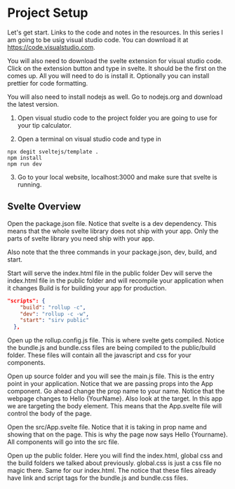 #  Project Setup

Let's get start.  Links to the code and notes in the resources.  In this series I am going to be usig visual studio code.  You can download it at https://code.visualstudio.com.  

You will also need to download the svelte extension for visual studio code.  Click on the extension button and type in svelte.  It should be the first on the comes up.  All you will need to do is install it.  Optionally you can install prettier for code formatting.  

You will also need to install nodejs as well.  Go to nodejs.org and download the latest version.


1. Open visual studio code to the project folder you are going to use for your tip calculator.

2. Open a terminal on visual studio code and type in 

```base
npx degit sveltejs/template .
npm install 
npm run dev
```

3. Go to your local website, localhost:3000 and make sure that svelte is running.

## Svelte Overview

Open the package.json file.  Notice that svelte is a dev dependency.  This means that the whole svelte library does not ship with your app.  Only the parts of svelte library you need ship with your app.

Also note that the three commands in your package.json, dev, build, and start.

Start will serve the index.html file in the public folder
Dev will serve the index.html file in the public folder and will recompile your application when it changes
Build is for building your app for production.

```json
"scripts": {
    "build": "rollup -c",
    "dev": "rollup -c -w",
    "start": "sirv public"
  },
```

Open up the rollup.config.js file.  This is where svelte gets compiled.  Notice the bundle.js and bundle.css files are being compiled to the public/build folder.  These files will contain all the javascript and css for your components.

Open up source folder and you will see the main.js file.  This is the entry point in your application.  Notice that we are passing props into the App component.  Go ahead change the prop name to your name.  Notice that the webpage changes to Hello {YourName}.  Also look at the target.  In this app we are targeting the body element.  This means that the App.svelte file will control the body of the page.

Open the src/App.svelte file.  Notice that it is taking in prop name and showing that on the page.  This is why the page now says Hello {Yourname}.  All components will go into the src file.

Open up the public folder.  Here you will find the index.html, global css and the build folders we talked about previously.  global.css is just a css file no magic there.  Same for our index.html.  The notice that these files already have link and script tags for the bundle.js and bundle.css files.





